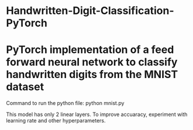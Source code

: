 # Handwritten-Digit-Classification-PyTorch
# PyTorch implementation of a feed forward neural network to classify handwritten digits from the MNIST dataset

Command to run the python file: python mnist.py

This model has only 2 linear layers. To improve accuaracy, experiment with learning rate and other hyperparameters.
